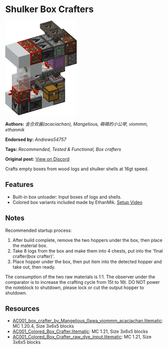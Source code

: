 # Shulker Box Crafters
<img alt="area_render.png" src="images/area_render.png?raw=1" height="300px">

**Authors:** *金合欢酱(acaciachan), Mangelious, 萌萌的小公举, viommm, ethanmik*

**Endorsed by:** *Andrews54757*

**Tags:** *Recommended, Tested & Functional, Box crafters*

**Original post:** [View on Discord](https://discord.com/channels/1375556143186837695/1388318423427059806)

Crafts empty boxes from wood logs and shulker shells at 16gt speed.

## Features
- Built-in box unloader: Input boxes of logs and shells.
- Colored box variants included made by EthanMik. [Setup Video](https://youtu.be/llxf7ab16gw)

## Notes
Recommended startup process:
1. After build complete, remove the two hoppers under the box, then place the material box.
2. Take 8 logs from the box and make them into 4 chests, put into the 'final crafter(box crafter)'.
3. Place hopper under the box, then put item into the detected hopper and take out, then ready.

The consumption of the two raw materials is 1:1. The observer under the comparator is to increase the crafting cycle from 15t to 16t. DO NOT power the noteblock to shutdown, please lock or cut the output hopper to shutdown.

## Resources
- [AC001_box_crafter_by_Mangelious_0awa_viommm_acaciachan.litematic](attachments/AC001_box_crafter_by_Mangelious_0awa_viommm_acaciachan.litematic): MC 1.20.4, Size 3x6x5 blocks
- [AC001_Colored_Box_Crafter.litematic](attachments/AC001_Colored_Box_Crafter.litematic): MC 1.21, Size 3x6x5 blocks
- [AC001_Colored_Box_Crafter_raw_dye_input.litematic](attachments/AC001_Colored_Box_Crafter_raw_dye_input.litematic): MC 1.21, Size 3x6x5 blocks
